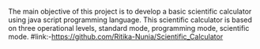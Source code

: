 The main objective of this project is to develop a basic scientific calculator using java script programming language. This scientific calculator is based on three operational levels, standard mode, programming mode, scientific mode.
#link:-https://github.com/Ritika-Nunia/Scientific_Calculator
